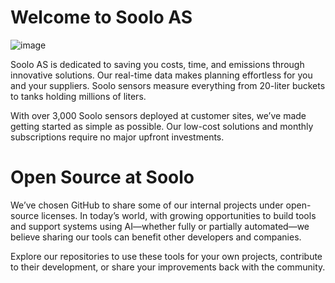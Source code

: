 # Welcome to Soolo AS
![image](https://github.com/user-attachments/assets/f446a5ea-3c05-44c8-9703-b5aa5ca0b223)

Soolo AS is dedicated to saving you costs, time, and emissions through innovative solutions. Our real-time data makes planning effortless for you and your suppliers. Soolo sensors measure everything from 20-liter buckets to tanks holding millions of liters.

With over 3,000 Soolo sensors deployed at customer sites, we’ve made getting started as simple as possible. Our low-cost solutions and monthly subscriptions require no major upfront investments.

# Open Source at Soolo

We’ve chosen GitHub to share some of our internal projects under open-source licenses. In today’s world, with growing opportunities to build tools and support systems using AI—whether fully or partially automated—we believe sharing our tools can benefit other developers and companies.

Explore our repositories to use these tools for your own projects, contribute to their development, or share your improvements back with the community.
